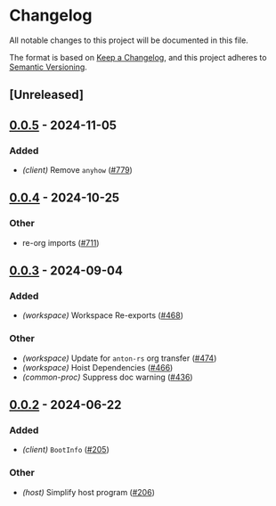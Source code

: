 # Changelog
All notable changes to this project will be documented in this file.

The format is based on [Keep a Changelog](https://keepachangelog.com/en/1.0.0/),
and this project adheres to [Semantic Versioning](https://semver.org/spec/v2.0.0.html).

## [Unreleased]

## [0.0.5](https://github.com/moongate-forks/kona/compare/kona-common-proc-v0.0.4...kona-common-proc-v0.0.5) - 2024-11-05

### Added

- *(client)* Remove `anyhow` ([#779](https://github.com/moongate-forks/kona/pull/779))

## [0.0.4](https://github.com/anton-rs/kona/compare/kona-common-proc-v0.0.3...kona-common-proc-v0.0.4) - 2024-10-25

### Other

- re-org imports ([#711](https://github.com/anton-rs/kona/pull/711))

## [0.0.3](https://github.com/anton-rs/kona/compare/kona-common-proc-v0.0.2...kona-common-proc-v0.0.3) - 2024-09-04

### Added
- *(workspace)* Workspace Re-exports ([#468](https://github.com/anton-rs/kona/pull/468))

### Other
- *(workspace)* Update for `anton-rs` org transfer ([#474](https://github.com/anton-rs/kona/pull/474))
- *(workspace)* Hoist Dependencies ([#466](https://github.com/anton-rs/kona/pull/466))
- *(common-proc)* Suppress doc warning ([#436](https://github.com/anton-rs/kona/pull/436))

## [0.0.2](https://github.com/anton-rs/kona/compare/kona-common-proc-v0.0.1...kona-common-proc-v0.0.2) - 2024-06-22

### Added
- *(client)* `BootInfo` ([#205](https://github.com/anton-rs/kona/pull/205))

### Other
- *(host)* Simplify host program ([#206](https://github.com/anton-rs/kona/pull/206))
